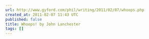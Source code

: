 ```yaml
---
url: http://www.gyford.com/phil/writing/2011/02/07/whoops.php
created_at: 2011-02-07 11:43 UTC
published: false
title: Whoops! by John Lanchester
tags: []
---
```



